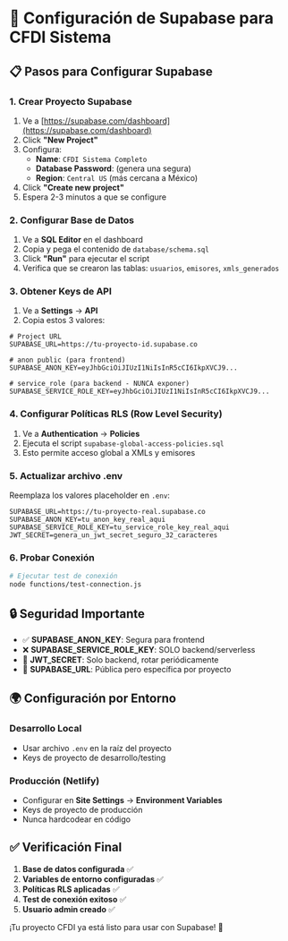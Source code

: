 # 🚀 Configuración de Supabase para CFDI Sistema

## 📋 Pasos para Configurar Supabase

### 1. Crear Proyecto Supabase
1. Ve a [https://supabase.com/dashboard](https://supabase.com/dashboard)
2. Click **"New Project"**
3. Configura:
   - **Name**: `CFDI Sistema Completo`
   - **Database Password**: (genera una segura)
   - **Region**: `Central US` (más cercana a México)
4. Click **"Create new project"**
5. Espera 2-3 minutos a que se configure

### 2. Configurar Base de Datos
1. Ve a **SQL Editor** en el dashboard
2. Copia y pega el contenido de `database/schema.sql`
3. Click **"Run"** para ejecutar el script
4. Verifica que se crearon las tablas: `usuarios`, `emisores`, `xmls_generados`

### 3. Obtener Keys de API
1. Ve a **Settings** → **API**
2. Copia estos 3 valores:

```env
# Project URL
SUPABASE_URL=https://tu-proyecto-id.supabase.co

# anon public (para frontend)
SUPABASE_ANON_KEY=eyJhbGciOiJIUzI1NiIsInR5cCI6IkpXVCJ9...

# service_role (para backend - NUNCA exponer)
SUPABASE_SERVICE_ROLE_KEY=eyJhbGciOiJIUzI1NiIsInR5cCI6IkpXVCJ9...
```

### 4. Configurar Políticas RLS (Row Level Security)
1. Ve a **Authentication** → **Policies**
2. Ejecuta el script `supabase-global-access-policies.sql`
3. Esto permite acceso global a XMLs y emisores

### 5. Actualizar archivo .env
Reemplaza los valores placeholder en `.env`:

```env
SUPABASE_URL=https://tu-proyecto-real.supabase.co
SUPABASE_ANON_KEY=tu_anon_key_real_aqui
SUPABASE_SERVICE_ROLE_KEY=tu_service_role_key_real_aqui
JWT_SECRET=genera_un_jwt_secret_seguro_32_caracteres
```

### 6. Probar Conexión
```bash
# Ejecutar test de conexión
node functions/test-connection.js
```

## 🔒 Seguridad Importante

- ✅ **SUPABASE_ANON_KEY**: Segura para frontend
- ❌ **SUPABASE_SERVICE_ROLE_KEY**: SOLO backend/serverless
- 🔐 **JWT_SECRET**: Solo backend, rotar periódicamente
- 📍 **SUPABASE_URL**: Pública pero específica por proyecto

## 🌍 Configuración por Entorno

### Desarrollo Local
- Usar archivo `.env` en la raíz del proyecto
- Keys de proyecto de desarrollo/testing

### Producción (Netlify)
- Configurar en **Site Settings** → **Environment Variables**
- Keys de proyecto de producción
- Nunca hardcodear en código

## ✅ Verificación Final

1. **Base de datos configurada** ✅
2. **Variables de entorno configuradas** ✅  
3. **Políticas RLS aplicadas** ✅
4. **Test de conexión exitoso** ✅
5. **Usuario admin creado** ✅

¡Tu proyecto CFDI ya está listo para usar con Supabase! 🎉
